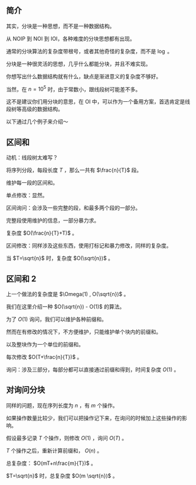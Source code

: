 ## 简介

其实，分块是一种思想，而不是一种数据结构。

从 NOIP 到 NOI 到 IOI，各种难度的分块思想都有出现。

通常的分块算法的复杂度带根号，或者其他奇怪的复杂度，而不是 $\log$ 。

分块是一种很灵活的思想，几乎什么都能分块，并且不难实现。

你想写出什么数据结构就有什么，缺点是渐进意义的复杂度不够好。

当然，在 $n=10^5$ 时，由于常数小，跟线段树可能差不多。

这不是建议你们用分块的意思，在 OI 中，可以作为一个备用方案，首选肯定是线段树等高级的数据结构。

以下通过几个例子来介绍～

## 区间和

动机：线段树太难写？

将序列分段，每段长度 $T$ ，那么一共有 $\frac{n}{T}$ 段。

维护每一段的区间和。

单点修改：显然。

区间询问：会涉及一些完整的段，和最多两个段的一部分。

完整段使用维护的信息，一部分暴力求。

复杂度 $O(\frac{n}{T}+T)$ 。

区间修改：同样涉及这些东西，使用打标记和暴力修改，同样的复杂度。

当 $T=\sqrt{n}$ 时，复杂度 $O(\sqrt{n})$ 。

## 区间和 2

上一个做法的复杂度是 $\Omega(1) , O(\sqrt{n})$ 。

我们在这里介绍一种 $O(\sqrt{n}) - O(1)$ 的算法。

为了 $O(1)$ 询问，我们可以维护各种前缀和。

然而在有修改的情况下，不方便维护，只能维护单个块内的前缀和。

以及整块作为一个单位的前缀和。

每次修改 $O(T+\frac{n}{T})$ 。

询问：涉及三部分，每部分都可以直接通过前缀和得到，时间复杂度 $O(1)$ 。

## 对询问分块

同样的问题，现在序列长度为 $n$ ，有 $m$ 个操作。

如果操作数量比较少，我们可以把操作记下来，在询问的时候加上这些操作的影响。

假设最多记录 $T$ 个操作，则修改 $O(1)$ ，询问 $O(T)$ 。

 $T$ 个操作之后，重新计算前缀和， $O(n)$ 。

总复杂度： $O(mT+n\frac{m}{T})$ 。

 $T=\sqrt{n}$ 时，总复杂度 $O(m \sqrt{n})$ 。
